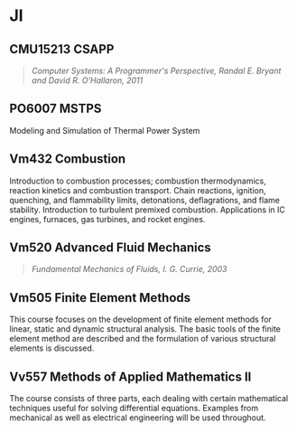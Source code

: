 # JI

## CMU15213 CSAPP

> *Computer Systems: A Programmer's Perspective, Randal E. Bryant and David R. O'Hallaron, 2011*



## PO6007 MSTPS

Modeling and Simulation of Thermal Power System



## Vm432 Combustion

Introduction to combustion processes; combustion thermodynamics, reaction kinetics and combustion transport. Chain reactions, ignition, quenching, and flammability limits, detonations, deflagrations, and flame stability. Introduction to turbulent premixed combustion. Applications in IC engines, furnaces, gas turbines, and rocket engines.



## Vm520 Advanced Fluid Mechanics

>  *Fundamental Mechanics of Fluids, I. G. Currie, 2003*



## Vm505 Finite Element Methods

This course focuses on the development of finite element methods for linear, static and dynamic structural analysis. The basic tools of the finite element method are described and the formulation of various structural elements is discussed.



## Vv557 Methods of Applied Mathematics II

The course consists of three parts, each dealing with certain mathematical techniques useful for solving differential equations. Examples from mechanical as well as electrical engineering will be used throughout.


